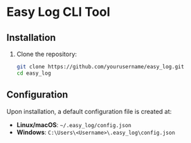 # Easy Log CLI Tool

## Installation

1. Clone the repository:
   ```bash
   git clone https://github.com/yourusername/easy_log.git
   cd easy_log


## Configuration

Upon installation, a default configuration file is created at:

- **Linux/macOS**: `~/.easy_log/config.json`
- **Windows**: `C:\Users\<Username>\.easy_log\config.json`

